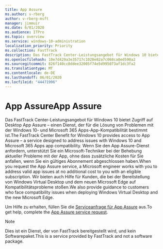 ```yaml
---
title: App Assure
ms.author: v-rberg
author: v-rberg-msft
manager: jimmuir
ms.date: 6/01/2020
ms.audience: ITPro
ms.topic: overview
ms.service: windows-10-administration
localization_priority: Priority
ms.collection: FastTrack
description: Das FastTrack Center-Leistungsangebot für Windows 10 bietet Zugriff auf Desktop App Assure – einen Dienst, der für die Lösung von Problemen mit der Windows 10- und Microsoft 365 Apps-App-Kompatibilität bestimmt ist.
ms.openlocfilehash: 10e7d429a3e35717c1028e82a7c068ca0ed590a2
ms.sourcegitcommit: 826f140cc0ddee32005f74e5d995073af1dc3fa2
ms.translationtype: MT
ms.contentlocale: de-DE
ms.lasthandoff: 06/01/2020
ms.locfileid: "44471996"
---
```

# <a name="app-assure"></a><span data-ttu-id="cb08b-103">App Assure</span><span class="sxs-lookup"><span data-stu-id="cb08b-103">App Assure</span></span>

<span data-ttu-id="cb08b-104">Das FastTrack Center-Leistungsangebot für Windows 10 bietet Zugriff auf Desktop App Assure – einen Dienst, der für die Lösung von Problemen mit der Windows 10- und Microsoft 365 Apps-App-Kompatibilität bestimmt ist.</span><span class="sxs-lookup"><span data-stu-id="cb08b-104">The FastTrack Center Benefit for Windows 10 provides access to App Assure – a service designed to address issues with Windows 10 and Microsoft 365 Apps app compatibility.</span></span> <span data-ttu-id="cb08b-105">Wenn Sie den App Assure-Dienst anfordern, unterstützt Sie ein Microsoft-Techniker bei der Behebung aktueller Probleme mit der App, ohne dass zusätzliche Kosten für Sie anfallen, wenn Sie ein gültiges Abonnement abgeschlossen haben.</span><span class="sxs-lookup"><span data-stu-id="cb08b-105">When you request the App Assure service, a Microsoft engineer works with you to address valid app issues at no additional cost to you with an eligible subscription.</span></span> <span data-ttu-id="cb08b-106">Wir bieten auch Hilfe für Kunden, die bei der Bereitstellung von Windows Virtual Desktop und dem neuen Microsoft Edge auf Kompatibilitätsprobleme stoßen.</span><span class="sxs-lookup"><span data-stu-id="cb08b-106">We also provide guidance to customers who face compatibility issues when deploying Windows Virtual Desktop and the new Microsoft Edge.</span></span> 

<span data-ttu-id="cb08b-107">Um Hilfe zu erhalten, füllen Sie die [Serviceanfrage für App Assure](https://go.microsoft.com/fwlink/?linkid=2022721) aus.</span><span class="sxs-lookup"><span data-stu-id="cb08b-107">To get help, complete the [App Assure service request](https://go.microsoft.com/fwlink/?linkid=2022721).</span></span>

  > [!NOTE]
> <span data-ttu-id="cb08b-108">Dies ist ein Dienst, der von FastTrack bereitgestellt wird, und kein Softwarepaket.</span><span class="sxs-lookup"><span data-stu-id="cb08b-108">This is a service provided by FastTrack and not a software package.</span></span>
